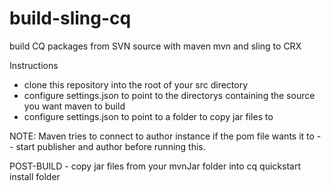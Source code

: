 build-sling-cq
==============

build CQ packages from SVN source with maven mvn and sling to CRX

Instructions

- clone this repository into the root of your src directory
- configure settings.json to point to the directorys containing the source you want maven to build
- configure settings.json to point to a folder to copy jar files to 

NOTE: Maven tries to connect to author instance if the pom file wants it to -- start publisher and author before running this. 

POST-BUILD - copy jar files from your mvnJar folder into cq quickstart install folder
